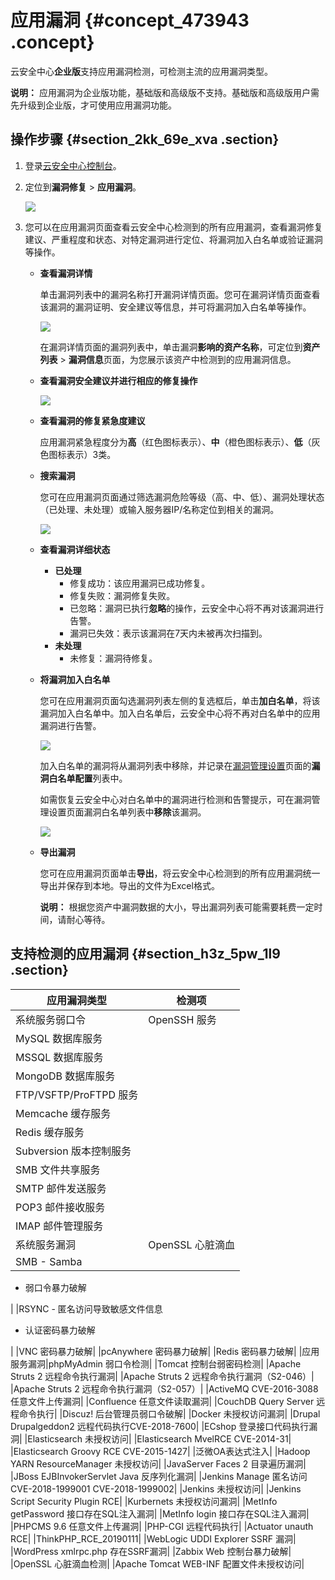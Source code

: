 # 应用漏洞 {#concept_473943 .concept}

云安全中心**企业版**支持应用漏洞检测，可检测主流的应用漏洞类型。

**说明：** 应用漏洞为企业版功能，基础版和高级版不支持。基础版和高级版用户需先升级到企业版，才可使用应用漏洞功能。

## 操作步骤 {#section_2kk_69e_xva .section}

1.  登录[云安全中心控制台](https://yundun.console.aliyun.com/?p=sas)。
2.  定位到**漏洞修复** \> **应用漏洞**。

    ![](http://static-aliyun-doc.oss-cn-hangzhou.aliyuncs.com/assets/img/381861/156206133948581_zh-CN.png)

3.  您可以在应用漏洞页面查看云安全中心检测到的所有应用漏洞，查看漏洞修复建议、严重程度和状态、对特定漏洞进行定位、将漏洞加入白名单或验证漏洞等操作。
    -   **查看漏洞详情** 

        单击漏洞列表中的漏洞名称打开漏洞详情页面。您可在漏洞详情页面查看该漏洞的漏洞证明、安全建议等信息，并可将漏洞加入白名单等操作。

        ![](http://static-aliyun-doc.oss-cn-hangzhou.aliyuncs.com/assets/img/381861/156206133948583_zh-CN.png)

        在漏洞详情页面的漏洞列表中，单击漏洞**影响的资产名称**，可定位到**资产列表** \> **漏洞信息**页面，为您展示该资产中检测到的应用漏洞信息。

    -   **查看漏洞安全建议并进行相应的修复操作**

        ![](http://static-aliyun-doc.oss-cn-hangzhou.aliyuncs.com/assets/img/381861/156206133948586_zh-CN.png)

    -   **查看漏洞的修复紧急度建议** 

        应用漏洞紧急程度分为**高**（红色图标表示）、**中**（橙色图标表示）、**低**（灰色图标表示）3类。

    -   **搜索漏洞** 

        您可在应用漏洞页面通过筛选漏洞危险等级（高、中、低）、漏洞处理状态（已处理、未处理）或输入服务器IP/名称定位到相关的漏洞。

        ![](http://static-aliyun-doc.oss-cn-hangzhou.aliyuncs.com/assets/img/381861/156206133948587_zh-CN.png)

    -   **查看漏洞详细状态**

        -   **已处理** 
            -   修复成功：该应用漏洞已成功修复。
            -   修复失败：漏洞修复失败。
            -   已忽略：漏洞已执行**忽略**的操作，云安全中心将不再对该漏洞进行告警。
            -   漏洞已失效：表示该漏洞在7天内未被再次扫描到。
        -   **未处理** 
            -   未修复：漏洞待修复。
    -   **将漏洞加入白名单** 

        您可在应用漏洞页面勾选漏洞列表左侧的复选框后，单击**加白名单**，将该漏洞加入白名单中。加入白名单后，云安全中心将不再对白名单中的应用漏洞进行告警。

        ![](http://static-aliyun-doc.oss-cn-hangzhou.aliyuncs.com/assets/img/381861/156206133948584_zh-CN.png)

        加入白名单的漏洞将从漏洞列表中移除，并记录在[漏洞管理设置](intl.zh-CN/用户指南/漏洞管理/漏洞管理设置与加白名单.md#)页面的**漏洞白名单配置**列表中。

        如需恢复云安全中心对白名单中的漏洞进行检测和告警提示，可在漏洞管理设置页面漏洞白名单列表中**移除**该漏洞。

        ![](http://static-aliyun-doc.oss-cn-hangzhou.aliyuncs.com/assets/img/381861/156206133948585_zh-CN.png)

    -   **导出漏洞** 

        您可在应用漏洞页面单击**导出**，将云安全中心检测到的所有应用漏洞统一导出并保存到本地。导出的文件为Excel格式。

        **说明：** 根据您资产中漏洞数据的大小，导出漏洞列表可能需要耗费一定时间，请耐心等待。


## 支持检测的应用漏洞 {#section_h3z_5pw_1l9 .section}

|应用漏洞类型|检测项|
|------|---|
|系统服务弱口令|OpenSSH 服务|
|MySQL 数据库服务|
|MSSQL 数据库服务|
|MongoDB 数据库服务|
|FTP/VSFTP/ProFTPD 服务|
|Memcache 缓存服务|
|Redis 缓存服务|
|Subversion 版本控制服务|
|SMB 文件共享服务|
|SMTP 邮件发送服务|
|POP3 邮件接收服务|
|IMAP 邮件管理服务|
|系统服务漏洞|OpenSSL 心脏滴血|
|SMB -   Samba
-   弱口令暴力破解

 |
|RSYNC -   匿名访问导致敏感文件信息
-   认证密码暴力破解

 |
|VNC 密码暴力破解|
|pcAnywhere 密码暴力破解|
|Redis 密码暴力破解|
|应用服务漏洞|phpMyAdmin 弱口令检测|
|Tomcat 控制台弱密码检测|
|Apache Struts 2 远程命令执行漏洞|
|Apache Struts 2 远程命令执行漏洞（S2-046）|
|Apache Struts 2 远程命令执行漏洞（S2-057）|
|ActiveMQ CVE-2016-3088 任意文件上传漏洞|
|Confluence 任意文件读取漏洞|
|CouchDB Query Server 远程命令执行|
|Discuz! 后台管理员弱口令破解|
|Docker 未授权访问漏洞|
|Drupal Drupalgeddon2 远程代码执行CVE-2018-7600|
|ECshop 登录接口代码执行漏洞|
|Elasticsearch 未授权访问|
|Elasticsearch MvelRCE CVE-2014-31|
|Elasticsearch Groovy RCE CVE-2015-1427|
|泛微OA表达式注入|
|Hadoop YARN ResourceManager 未授权访问|
|JavaServer Faces 2 目录遍历漏洞|
|JBoss EJBInvokerServlet Java 反序列化漏洞|
|Jenkins Manage 匿名访问CVE-2018-1999001 CVE-2018-1999002|
|Jenkins 未授权访问|
|Jenkins Script Security Plugin RCE|
|Kurbernets 未授权访问漏洞|
|MetInfo getPassword 接口存在SQL注入漏洞|
|MetInfo login 接口存在SQL注入漏洞|
|PHPCMS 9.6 任意文件上传漏洞|
|PHP-CGI 远程代码执行|
|Actuator unauth RCE|
|ThinkPHP\_RCE\_20190111|
|WebLogic UDDI Explorer SSRF 漏洞|
|WordPress xmlrpc.php 存在SSRF漏洞|
|Zabbix Web 控制台暴力破解|
|OpenSSL 心脏滴血检测|
|Apache Tomcat WEB-INF 配置文件未授权访问|

